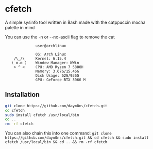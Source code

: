 # cfetch
A simple sysinfo tool written in Bash made with the catppuccin mocha palette in mind

You can use the -n or --no-ascii flag to remove the cat

```
              user@archlinux

              OS: Arch Linux
    /\_/\     Kernel: 6.15.4
   ( o.o )    Window Manager: KWin
    > ^ <     CPU: AMD Ryzen 7 5800H 
              Memory: 3.67G/15.46G
              Disk Usage: 52G/936G
              GPU: GeForce RTX 3060 M
```

## Installation

```bash
git clone https://github.com/daym0ns/cfetch.git
cd cfetch
sudo install cfetch /usr/local/bin
cd ..
rm -rf cfetch
```
You can also chain this into one command:
`git clone https://github.com/daym0ns/cfetch.git && cd cfetch && sudo install cfetch /usr/local/bin && cd .. && rm -rf cfetch`
